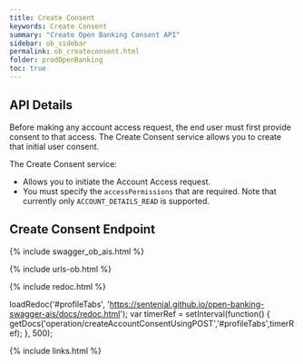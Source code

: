 ```yaml
---
title: Create Consent
keywords: Create Consent
summary: "Create Open Banking Consent API"
sidebar: ob_sidebar
permalink: ob_createconsent.html
folder: prodOpenBanking
toc: true
---
```


## API Details

Before making any account access request, the end user must first provide consent to that access. The Create Consent service allows you to create that initial user consent.

The Create Consent service:

* Allows you to initiate the Account Access request.
* You must specify the `accessPermissions` that are required. Note that currently only `ACCOUNT_DETAILS_READ` is supported.

## Create Consent Endpoint


{% include swagger_ob_ais.html %}

{% include urls-ob.html %}

<ul id="profileTabs" class="nav nav-tabs">


</ul>

{% include redoc.html %}

loadRedoc('#profileTabs', 'https://sentenial.github.io/open-banking-swagger-ais/docs/redoc.html');
var timerRef = setInterval(function() { getDocs('operation/createAccountConsentUsingPOST','#profileTabs',timerRef); }, 500);


</script>


<div id="mydiv"></div>


</div>



</div>


{% include links.html %}
